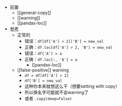 - 前置
  - [[general-copy]]
  - [[warning]]
  - [[pandas-loc]]
- [参考](https://stackoverflow.com/questions/20625582/how-to-deal-with-settingwithcopywarning-in-pandas)
  - 正常的
    - 错误：`df[df['A'] > 2]['B'] = new_val`
    - 正确：`df.loc[df['A'] > 2, 'B'] = new_val`
    - 错误：`df['A'] = a`
    - 正确：`df.loc[:, 'A'] = a`
      - [[pandas-loc]]
  - [[false-positive]] warning
    - `df = df[df['A'] > 2]`
    - `df['B'] = new_val`
    - 这种你本来就想这么干（想要setting with copy）
    - 所以换名字可能就不会warning了
    - 或者 `.copy(deep=False)`